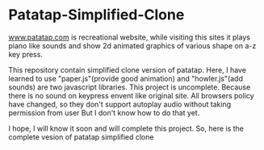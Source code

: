 # Patatap-Simplified-Clone
www.patatap.com is recreational website, while visiting this sites it plays piano like sounds and show 2d animated graphics of various shape on a-z key press.

This repository contain simplified clone version of patatap. Here, I have learned to use "paper.js"(provide good animation) and "howler.js"(add sounds) are two javascript libraries. This project is uncomplete. Because there is no sound on keypress envent like original site. All browsers policy have changed, so they don't support autoplay audio without taking permission from user But I don't know how to do that yet.

I hope, I will know it soon and will complete this project.
So, here is the complete vesion of patatap simplified clone
